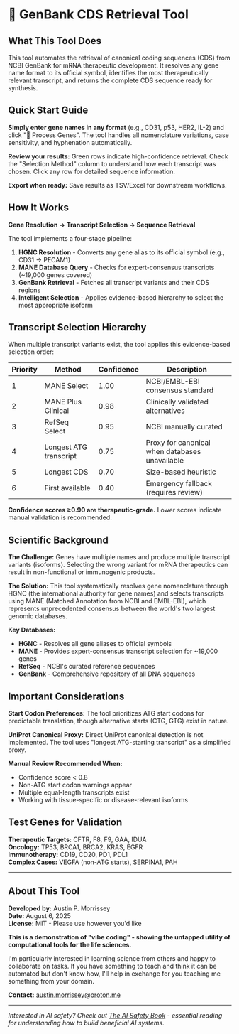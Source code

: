 # 🧬 GenBank CDS Retrieval Tool

## What This Tool Does

This tool automates the retrieval of canonical coding sequences (CDS) from NCBI GenBank for mRNA therapeutic development. It resolves any gene name format to its official symbol, identifies the most therapeutically relevant transcript, and returns the complete CDS sequence ready for synthesis.

## Quick Start Guide

**Simply enter gene names in any format** (e.g., CD31, p53, HER2, IL-2) and click "🧬 Process Genes". The tool handles all nomenclature variations, case sensitivity, and hyphenation automatically.

**Review your results:** Green rows indicate high-confidence retrieval. Check the "Selection Method" column to understand how each transcript was chosen. Click any row for detailed sequence information.

**Export when ready:** Save results as TSV/Excel for downstream workflows.

## How It Works

**Gene Resolution → Transcript Selection → Sequence Retrieval**

The tool implements a four-stage pipeline:

1. **HGNC Resolution** - Converts any gene alias to its official symbol (e.g., CD31 → PECAM1)
2. **MANE Database Query** - Checks for expert-consensus transcripts (~19,000 genes covered)  
3. **GenBank Retrieval** - Fetches all transcript variants and their CDS regions
4. **Intelligent Selection** - Applies evidence-based hierarchy to select the most appropriate isoform

## Transcript Selection Hierarchy

When multiple transcript variants exist, the tool applies this evidence-based selection order:

| Priority | Method | Confidence | Description |
|----------|--------|------------|-------------|
| 1 | MANE Select | 1.00 | NCBI/EMBL-EBI consensus standard |
| 2 | MANE Plus Clinical | 0.98 | Clinically validated alternatives |
| 3 | RefSeq Select | 0.95 | NCBI manually curated |
| 4 | Longest ATG transcript | 0.75 | Proxy for canonical when databases unavailable |
| 5 | Longest CDS | 0.70 | Size-based heuristic |
| 6 | First available | 0.40 | Emergency fallback (requires review) |

**Confidence scores ≥0.90 are therapeutic-grade.** Lower scores indicate manual validation is recommended.

## Scientific Background

**The Challenge:** Genes have multiple names and produce multiple transcript variants (isoforms). Selecting the wrong variant for mRNA therapeutics can result in non-functional or immunogenic products.

**The Solution:** This tool systematically resolves gene nomenclature through HGNC (the international authority for gene names) and selects transcripts using MANE (Matched Annotation from NCBI and EMBL-EBI), which represents unprecedented consensus between the world's two largest genomic databases.

**Key Databases:**
- **HGNC** - Resolves all gene aliases to official symbols
- **MANE** - Provides expert-consensus transcript selection for ~19,000 genes
- **RefSeq** - NCBI's curated reference sequences
- **GenBank** - Comprehensive repository of all DNA sequences

## Important Considerations

**Start Codon Preferences:** The tool prioritizes ATG start codons for predictable translation, though alternative starts (CTG, GTG) exist in nature.

**UniProt Canonical Proxy:** Direct UniProt canonical detection is not implemented. The tool uses "longest ATG-starting transcript" as a simplified proxy.

**Manual Review Recommended When:**
- Confidence score < 0.8
- Non-ATG start codon warnings appear
- Multiple equal-length transcripts exist
- Working with tissue-specific or disease-relevant isoforms

## Test Genes for Validation

**Therapeutic Targets:** CFTR, F8, F9, GAA, IDUA  
**Oncology:** TP53, BRCA1, BRCA2, KRAS, EGFR  
**Immunotherapy:** CD19, CD20, PD1, PDL1  
**Complex Cases:** VEGFA (non-ATG starts), SERPINA1, PAH

---

## About This Tool

**Developed by:** Austin P. Morrissey  
**Date:** August 6, 2025  
**License:** MIT - Please use however you'd like

**This is a demonstration of "vibe coding" - showing the untapped utility of computational tools for the life sciences.**

I'm particularly interested in learning science from others and happy to collaborate on tasks. If you have something to teach and think it can be automated but don't know how, I'll help in exchange for you teaching me something from your domain.

**Contact:** austin.morrissey@proton.me

---

*Interested in AI safety? Check out [The AI Safety Book](https://www.aisafetybook.com/) - essential reading for understanding how to build beneficial AI systems.*
